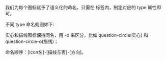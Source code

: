 我们为每个图标赋予了语义化的命名。只需在 <v-icon></v-icon> 标签内，制定对应的 type 属性即可。

不同 type 命名规则如下:

实心和描线图标保持同名，用 -o 来区分，比如 question-circle(实心) 和 question-circle-o(描线)；

命名顺序：[icon名]-[描线与否]-[方向]。